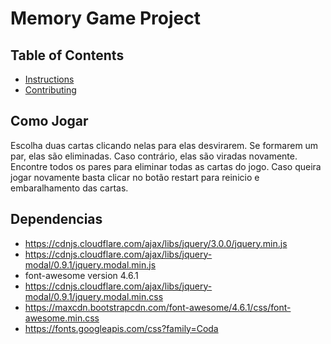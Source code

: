 # Memory Game Project

## Table of Contents

* [Instructions](#instructions)
* [Contributing](#contributing)

## Como Jogar

Escolha duas cartas clicando nelas para elas desvirarem.
Se formarem um par, elas são eliminadas. Caso contrário, elas são viradas novamente.
Encontre todos os pares para eliminar todas as cartas do jogo.
Caso queira jogar novamente basta clicar no botão restart para reinicio e embaralhamento das cartas.

## Dependencias 

 * https://cdnjs.cloudflare.com/ajax/libs/jquery/3.0.0/jquery.min.js
 * https://cdnjs.cloudflare.com/ajax/libs/jquery-modal/0.9.1/jquery.modal.min.js
 * font-awesome version 4.6.1
 * https://cdnjs.cloudflare.com/ajax/libs/jquery-modal/0.9.1/jquery.modal.min.css
 * https://maxcdn.bootstrapcdn.com/font-awesome/4.6.1/css/font-awesome.min.css
 * https://fonts.googleapis.com/css?family=Coda
 

 